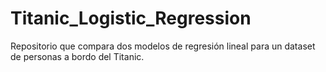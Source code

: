 # Titanic_Logistic_Regression
Repositorio que compara dos modelos de regresión lineal para un dataset de personas a bordo del Titanic.

